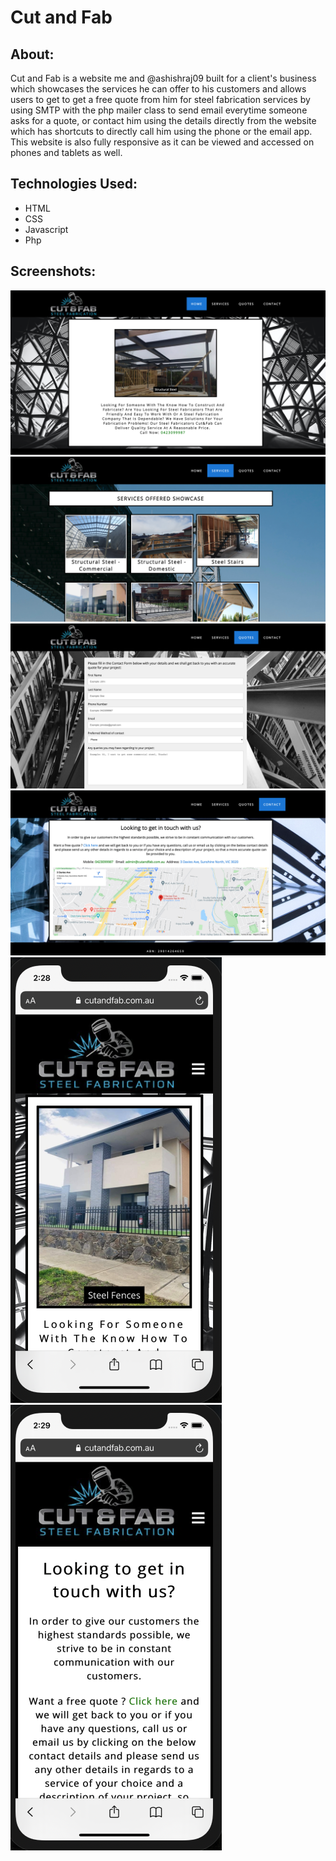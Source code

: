 # Cut and Fab


## About:
Cut and Fab is a website me and @ashishraj09 built for a client's business which showcases the services he can offer to his customers and allows users to get to get a free quote from him for steel fabrication services by using SMTP with the php mailer class to send email everytime someone asks for a quote, or contact him using the details directly from the website which has shortcuts to directly call him using the phone or the email app. This website is also fully responsive as it can be viewed and accessed on phones and tablets as well.

## Technologies Used:

- HTML
- CSS
- Javascript
- Php

## Screenshots:

![HomePage](https://github.com/adiraj297/cut-fab/blob/dev/public/screenshots/ss1.png)
![services_Web](https://github.com/adiraj297/cut-fab/blob/dev/public/screenshots/ss2.png)
![Quotes_Web](https://github.com/adiraj297/cut-fab/blob/dev/public/screenshots/ss3.png)
![contact_Web](https://github.com/adiraj297/cut-fab/blob/dev/public/screenshots/ss4.png)
![HomePage_Phone](https://github.com/adiraj297/cut-fab/blob/dev/public/screenshots/ms1.png)
![contact_phone](https://github.com/adiraj297/cut-fab/blob/dev/public/screenshots/ms2.png)

